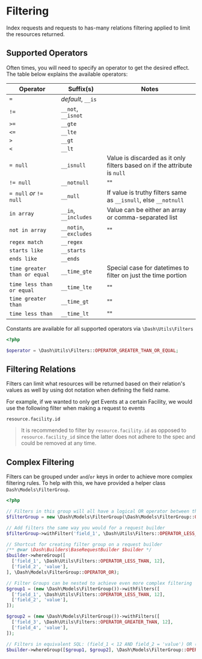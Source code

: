 # Filtering
Index requests and requests to has-many relations filtering applied to limit the resources returned.

## Supported Operators
Often times, you will need to specify an operator to get the desired effect. The table below explains the available operators:

| Operator | Suffix(s) | Notes |
| -------- | --------- | ------------- |
| `=` | _default_, `__is` | |
| `!=` | `__not`, `__isnot` | |
| `>=` | `__gte` | |
| `<=` | `__lte` | |
| `>` | `__gt` | |
| `<` | `__lt` | |
| `= null` | `__isnull` | Value is discarded as it only filters based on if the attribute is `null` |
| `!= null` | `__notnull`| "" |
| `= null` _or_ `!= null` | `__null` | If value is truthy filters same as `__isnull`, else `__notnull` |
| `in array` | `__in`, `__includes` | Value can be either an array or comma-separated list |
| `not in array` | `__notin`, `__excludes` | "" |
| `regex match` | `__regex` |  |
| `starts like` | `__starts` |  |
| `ends like` | `__ends` |  |
| `time greater than or equal` | `__time_gte` | Special case for datetimes to filter on just the time portion |
| `time less than or equal` | `__time_lte` | "" |
| `time greater than` | `__time_gt` | "" |
| `time less than` | `__time_lt` | "" |

Constants are available for all supported operators via `\Dash\Utils\Filters`
```php
<?php

$operator = \Dash\Utils\Filters::OPERATOR_GREATER_THAN_OR_EQUAL;
```

## Filtering Relations
Filters can limit what resources will be returned based on their relation's values as well by using dot notation when defining the field name. 

For example, if we wanted to only get Events at a certain Facility, we would use the following filter when making a request to events 
```
resource.facility.id
```

> It is recommended to filter by `resource.facility.id` as opposed to `resource.facility_id` since the latter does not adhere to the spec and could be removed at any time.

## Complex Filtering
Filters can be grouped under `and`/`or` keys in order to achieve more complex filtering rules. To help with this, we have provided a helper class `Dash\Models\FilterGroup`.
```php
<?php

// Filters in this group will all have a logical OR operator between them
$filterGroup = new \Dash\Models\FilterGroup(\Dash\Models\FilterGroup::OPERATOR_OR);

// Add filters the same way you would for a request builder
$filterGroup->withFilter('field_1', \Dash\Utils\Filters::OPERATOR_LESS_THAN, 12);

// Shortcut for creating filter group on a request builder
/** @var \Dash\Builders\BaseRequestBuilder $builder */
$builder->whereGroup([
  ['field_1', \Dash\Utils\Filters::OPERATOR_LESS_THAN, 12],
  ['field_2', 'value'],
], \Dash\Models\FilterGroup::OPERATOR_OR);

// Filter Groups can be nested to achieve even more complex filtering
$group1 = (new \Dash\Models\FilterGroup())->withFilters([
  ['field_1', \Dash\Utils\Filters::OPERATOR_LESS_THAN, 12],
  ['field_2', 'value'],
]);

$group2 = (new \Dash\Models\FilterGroup())->withFilters([
  ['field_3', \Dash\Utils\Filters::OPERATOR_GREATER_THAN, 12],
  ['field_4', 'value'],
]);

// Filters in equivalent SQL: (field_1 < 12 AND field_2 = 'value') OR (field_3 > 12 AND field_4 = 'value')
$builder->whereGroup([$group1, $group2], \Dash\Models\FilterGroup::OPERATOR_OR);
```